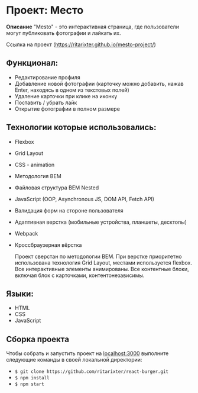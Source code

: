 # Проект: Место

**Описание**
"Mesto" - это интерактивная страница, где пользователи могут публиковать фотографии и лайкать их.

Ссылка на проект (https://ritarixter.github.io/mesto-project/)

## Функционал:

- Редактирование профиля
- Добавление новой фотографии (карточку можно добавить, нажав Enter, находясь в одном из текстовых полей)
- Удаление карточки при клике на иконку
- Поставить / убрать лайк
- Открытие фотографии в полном размере

## Технологии которые использовались:

* Flexbox
* Grid Layout
* CSS - animation
* Методология BEM
* Файловая структура BEM Nested
* JavaScript (OOP, Asynchronous JS, DOM API, Fetch API)
* Валидация форм на стороне пользователя
* Адаптивная верстка (мобильные устройства, планшеты, десктопы)
* Webpack
* Кроссбраузерная вёрстка

  Проект сверстан по методологии BEM. При верстке приоритетно использована технология Grid Layout, местами используется flexbox. Все интерактивные элементы анимированы. Все контентные блоки, включая блок с карточками, контентонезависимы.

## Языки:

* HTML
* CSS
* JavaScript


## Сборка проекта

Чтобы собрать и запустить проект на [localhost:3000](http://localhost:3000) выполните следующие команды в своей локальной директории:

- `$ git clone https://github.com/ritarixter/react-burger.git`
- `$ npm install`
- `$ npm start`

